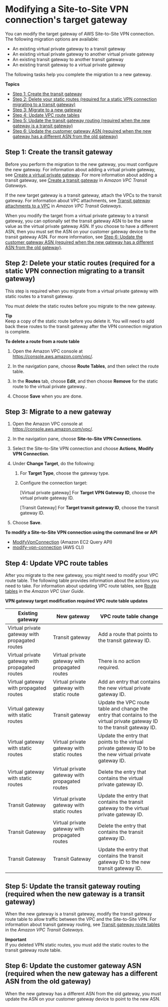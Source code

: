 # Modifying a Site\-to\-Site VPN connection's target gateway<a name="modify-vpn-target"></a>

You can modify the target gateway of AWS Site\-to\-Site VPN connection\. The following migration options are available:
+ An existing virtual private gateway to a transit gateway
+ An existing virtual private gateway to another virtual private gateway
+ An existing transit gateway to another transit gateway
+ An existing transit gateway to a virtual private gateway

The following tasks help you complete the migration to a new gateway\. 

**Topics**
+ [Step 1: Create the transit gateway](#step-create-gateway)
+ [Step 2: Delete your static routes \(required for a static VPN connection migrating to a transit gateway\)](#step-update-staic-route)
+ [Step 3: Migrate to a new gateway](#step-migrate-gateway)
+ [Step 4: Update VPC route tables](#step-update-routing)
+ [Step 5: Update the transit gateway routing \(required when the new gateway is a transit gateway\)](#step-update-transit-gateway-routing)
+ [Step 6: Update the customer gateway ASN \(required when the new gateway has a different ASN from the old gateway\)](#step-update-customer-gateway-asn)

## Step 1: Create the transit gateway<a name="step-create-gateway"></a>

Before you perform the migration to the new gateway, you must configure the new gateway\. For information about adding a virtual private gateway, see [Create a virtual private gateway](SetUpVPNConnections.md#vpn-create-vpg)\. For more information about adding a transit gateway, see [Create a transit gateway](https://docs.aws.amazon.com/vpc/latest/tgw/tgw-transit-gateways.html#create-tgw) in *Amazon VPC Transit Gateways*\.

If the new target gateway is a transit gateway, attach the VPCs to the transit gateway\. For information about VPC attachments, see [Transit gateway attachments to a VPC](https://docs.aws.amazon.com/vpc/latest/tgw/tgw-vpc-attachments.html) in *Amazon VPC Transit Gateways*\.

When you modify the target from a virtual private gateway to a transit gateway, you can optionally set the transit gateway ASN to be the same value as the virtual private gateway ASN\. If you choose to have a different ASN, then you must set the ASN on your customer gateway device to the transit gateway ASN\. For more information, see [Step 6: Update the customer gateway ASN \(required when the new gateway has a different ASN from the old gateway\)](#step-update-customer-gateway-asn)\.

## Step 2: Delete your static routes \(required for a static VPN connection migrating to a transit gateway\)<a name="step-update-staic-route"></a>

This step is required when you migrate from a virtual private gateway with static routes to a transit gateway\. 

You must delete the static routes before you migrate to the new gateway\.

**Tip**  
Keep a copy of the static route before you delete it\. You will need to add back these routes to the transit gateway after the VPN connection migration is complete\.

**To delete a route from a route table**

1. Open the Amazon VPC console at [https://console\.aws\.amazon\.com/vpc/](https://console.aws.amazon.com/vpc/)\.

1. In the navigation pane, choose **Route Tables**, and then select the route table\.

1. In the **Routes** tab, choose **Edit**, and then choose **Remove** for the static route to the virtual private gateway\.\.

1. Choose **Save** when you are done\.

## Step 3: Migrate to a new gateway<a name="step-migrate-gateway"></a>

1. Open the Amazon VPC console at [https://console\.aws\.amazon\.com/vpc/](https://console.aws.amazon.com/vpc/)\.

1. In the navigation pane, choose **Site\-to\-Site VPN Connections**\.

1. Select the Site\-to\-Site VPN connection and choose **Actions**, **Modify VPN Connection**\.

1. Under **Change Target**, do the following:

   1. For **Target Type**, choose the gateway type\.

   1. Configure the connection target:

      \[Virtual private gateway\] For **Target VPN Gateway ID**, choose the virtual private gateway ID\.

      \[Transit Gateway\] For **Target transit gateway ID**, choose the transit gateway ID\.

1. Choose **Save**\.

**To modify a Site\-to\-Site VPN connection using the command line or API**
+ [ModifyVpnConnection](https://docs.aws.amazon.com/AWSEC2/latest/APIReference/API_ModifyVpnConnection.html) \(Amazon EC2 Query API\)
+ [modify\-vpn\-connection](https://docs.aws.amazon.com/cli/latest/reference/ec2/modify-vpn-connection.html) \(AWS CLI\)

## Step 4: Update VPC route tables<a name="step-update-routing"></a>

After you migrate to the new gateway, you might need to modify your VPC route table\. The following table provides information about the actions you need to take\. For information about updating VPC route tables, see [Route tables](https://docs.aws.amazon.com/vpc/latest/userguide/VPC_Route_Tables.html) in the *Amazon VPC User Guide*\.


**VPN gateway target modification required VPC route table updates**  

| Existing gateway  | New gateway | VPC route table change | 
| --- | --- | --- | 
| Virtual private gateway with propagated routes | Transit gateway | Add a route that points to the transit gateway ID\. | 
| Virtual private gateway with propagated routes | Virtual private gateway with propagated routes | There is no action required\. | 
| Virtual gateway with propagated routes | Virtual private gateway with static route | Add an entry that contains the new virtual private gateway ID\. | 
| Virtual gateway with static routes | Transit gateway | Update the VPC route table and change the entry that contains to the virtual private gateway ID to the transit gateway ID\. | 
| Virtual gateway with static routes | Virtual private gateway with static routes | Update the entry that points to the virtual private gateway ID to be the new virtual private gateway ID\. | 
| Virtual gateway with static routes | Virtual private gateway with propagated routes | Delete the entry that contains the virtual private gateway ID\. | 
| Transit Gateway | Virtual private gateway with static routes | Update the entry that contains the transit gateway to the virtual private gateway ID\. | 
| Transit Gateway | Virtual private gateway with propagated routes | Delete the entry that contains the transit gateway ID\. | 
| Transit Gateway | Transit Gateway | Update the entry that contains the transit gateway ID to the new transit gateway ID\. | 

## Step 5: Update the transit gateway routing \(required when the new gateway is a transit gateway\)<a name="step-update-transit-gateway-routing"></a>

 When the new gateway is a transit gateway, modify the transit gateway route table to allow traffic between the VPC and the Site\-to\-Site VPN\. For information about transit gateway routing, see [Transit gateway route tables](https://docs.aws.amazon.com/vpc/latest/tgw/tgw-route-tables.html) in the *Amazon VPC Transit Gateways*\.

**Important**  
 If you deleted VPN static routes, you must add the static routes to the transit gateway route table\.

## Step 6: Update the customer gateway ASN \(required when the new gateway has a different ASN from the old gateway\)<a name="step-update-customer-gateway-asn"></a>

 When the new gateway has a different ASN from the old gateway, you must update the ASN on your customer gateway device to point to the new ASN\. 